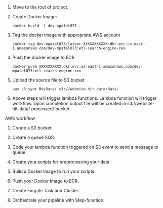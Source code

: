 1. Move to the root of project.

2. Create Docker Image:
    ```
    docker build -t dev-mpatel073 .
    ```
3. Tag the docker image with appropriate AWS account
    ```
    docker tag dev-mpatel073:latest XXXXXXXXXXX.dkr.ecr.us-east-1.amazonaws.com/dev-mpatel073:etl-search-engine-rev
    ```
4. Push the docker image to ECR
    ```
    docker push XXXXXXXXXX.dkr.ecr.us-east-1.amazonaws.com/dev-mpatel073:etl-search-engine-rev
    ```
5. Upload the source file to S3 bucket
   ```
   aws s3 sync RevData/ s3://website-hit-data/data/
   ```
6. Above steps will trigger lambda functions. Lambda function will trigger workflow. Upon completion output file will be created in s3://website-hit-data/  processed/ bucket


AWS workflow

1. Create a S3 bucket.

2. Create a queue SQS.

3. Code your lambda function triggered on S3 event to send a message to queue.

4. Create your scripts for preprocessing your data.

5. Build a Docker Image to run your scripts.

6. Push your Docker Image to ECR.

7. Create Fargate Task and Cluster.

8. Orchestrate your pipeline with Step-function.
